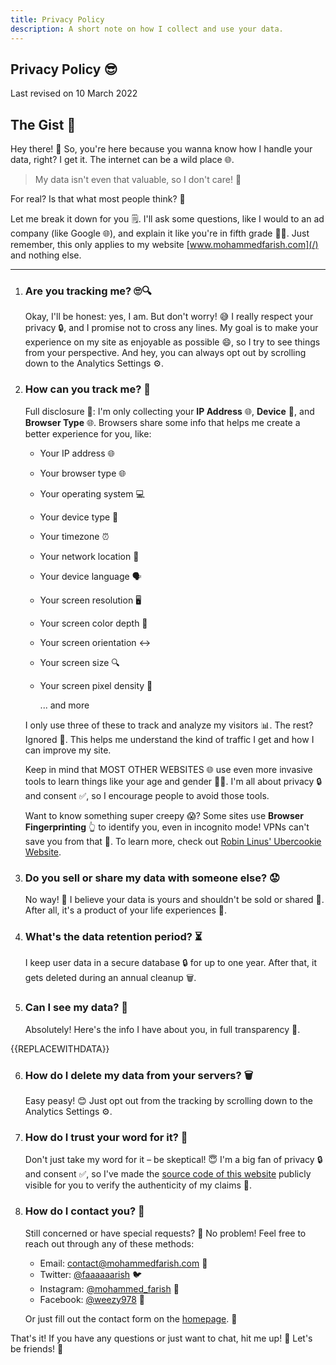 ```yaml
---
title: Privacy Policy
description: A short note on how I collect and use your data.
---
```


## Privacy Policy 😎

Last revised on 10 March 2022

## The Gist 📝

Hey there! 👋 So, you're here because you wanna know how I handle your data, right? I get it. The internet can be a wild place 🌐.

> My data isn't even that valuable, so I don't care! 🤷

For real? Is that what most people think? 🤦

Let me break it down for you 🗒️. I'll ask some questions, like I would to an ad company (like Google 🌐), and explain it like you're in fifth grade 👧👦. Just remember, this only applies to my website [www.mohammedfarish.com](/) and nothing else.

---

1. ### Are you tracking me? 🙄🔍

   Okay, I'll be honest: yes, I am. But don't worry! 😅 I really respect your privacy 🔒, and I promise not to cross any lines. My goal is to make your experience on my site as enjoyable as possible 😄, so I try to see things from your perspective. And hey, you can always opt out by scrolling down to the Analytics Settings ⚙️.

2. ### How can you track me? 🤔

   Full disclosure 📣: I'm only collecting your **IP Address** 🌐, **Device** 📱, and **Browser Type** 🌐. Browsers share some info that helps me create a better experience for you, like:

   - Your IP address 🌐
   - Your browser type 🌐
   - Your operating system 💻
   - Your device type 📱
   - Your timezone ⏰
   - Your network location 📶
   - Your device language 🗣️
   - Your screen resolution 🖥️
   - Your screen color depth 🌈
   - Your screen orientation ↔️
   - Your screen size 🔍
   - Your screen pixel density 🎨

     ... and more

   I only use three of these to track and analyze my visitors 📊. The rest? Ignored 🚫. This helps me understand the kind of traffic I get and how I can improve my site.

   Keep in mind that MOST OTHER WEBSITES 🌐 use even more invasive tools to learn things like your age and gender 👩👨. I'm all about privacy 🔒 and consent ✅, so I encourage people to avoid those tools.

   Want to know something super creepy 😱? Some sites use **Browser Fingerprinting** 👆 to identify you, even in incognito mode! VPNs can't save you from that 🚫. To learn more, check out [Robin Linus' Ubercookie Website](https://ubercookie.robinlinus.com/).

3. ### Do you sell or share my data with someone else? 😟

   No way! 🚫 I believe your data is yours and shouldn't be sold or shared 💸. After all, it's a product of your life experiences 🌟.

4. ### What's the data retention period? ⏳

   I keep user data in a secure database 🔒 for up to one year. After that, it gets deleted during an annual cleanup 🗑️.

5. ### Can I see my data? 🤔

   Absolutely! Here's the info I have about you, in full transparency 👀.

{{REPLACEWITHDATA}}

6. ### How do I delete my data from your servers? 🗑️

   Easy peasy! 😊 Just opt out from the tracking by scrolling down to the Analytics Settings ⚙️.

7. ### How do I trust your word for it? 🤨

   Don't just take my word for it – be skeptical! 😇 I'm a big fan of privacy 🔒 and consent ✅, so I've made the [source code of this website](https://github.com/mohammedfarish/mohammedfarish.com) publicly visible for you to verify the authenticity of my claims 🔎.

8. ### How do I contact you? 📧

   Still concerned or have special requests? 🤔 No problem! Feel free to reach out through any of these methods:

   - Email: [contact@mohammedfarish.com](mailto:contact@mohammedfarish.com) 📩
   - Twitter: [@faaaaaarish](https://twitter.com/faaaaaarish) 🐦
   - Instagram: [@mohammed_farish](https://instagram.com/mohammed_farish) 📸
   - Facebook: [@weezy978](https://instagram.com/mohammed_farish) 👤

   Or just fill out the contact form on the [homepage](/). 📝

That's it! If you have any questions or just want to chat, hit me up! 🤙 Let's be friends! 🥳

